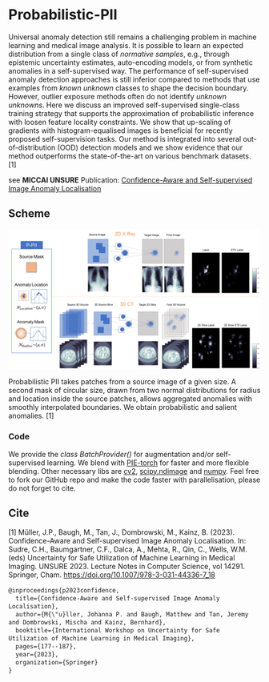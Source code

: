 # Probabilistic-PII

Universal anomaly detection still remains a challenging problem in machine learning and medical image analysis. It is possible to learn an expected distribution from a single class of *normative samples*, e.g., through epistemic uncertainty estimates, auto-encoding models, or from synthetic anomalies in a self-supervised way. The performance of self-supervised anomaly detection approaches is still inferior compared to methods that use examples from *known unknown* classes to shape the decision boundary. However, outlier exposure methods often do not identify *unknown unknowns*. Here we discuss an improved self-supervised single-class training strategy that supports the approximation of probabilistic inference with loosen feature locality constraints. We show that up-scaling of gradients with histogram-equalised images is beneficial for recently proposed self-supervision tasks. Our method is integrated into several out-of-distribution (OOD) detection models and we show evidence that our method outperforms the state-of-the-art on various benchmark datasets. [1]

see **MICCAI UNSURE** Publication: [Confidence-Aware and Self-supervised Image Anomaly Localisation](https://link.springer.com/chapter/10.1007/978-3-031-44336-7_18)

## Scheme

![Scheme](P-PII_scheme.png)

Probabilistic PII takes patches from a source image of a given size. A second mask of circular size, drawn from two normal distributions for radius and location inside the source patches, allows aggregated anomalies with smoothly interpolated boundaries. We obtain probabilistic and salient anomalies. [1]

### Code

We provide the *class BatchProvider()* for augmentation and/or self-supervised learning. We blend with [PIE-torch](https://github.com/matt-baugh/pytorch-poisson-image-editing) for faster and more flexible blending. Other necessary libs are [cv2](https://github.com/opencv/opencv-python), [scipy.ndimage](https://github.com/scipy/scipy) and [numpy](https://github.com/numpy/numpy). Feel free to fork our GitHub repo and make the code faster with parallelisation, please do not forget to cite.

## Cite
[1] Müller, J.P., Baugh, M., Tan, J., Dombrowski, M., Kainz, B. (2023). Confidence-Aware and Self-supervised Image Anomaly Localisation. In: Sudre, C.H., Baumgartner, C.F., Dalca, A., Mehta, R., Qin, C., Wells, W.M. (eds) Uncertainty for Safe Utilization of Machine Learning in Medical Imaging. UNSURE 2023. Lecture Notes in Computer Science, vol 14291. Springer, Cham. https://doi.org/10.1007/978-3-031-44336-7_18

```
@inproceedings{p2023confidence,
  title={Confidence-Aware and Self-supervised Image Anomaly Localisation},
  author={M{\"u}ller, Johanna P. and Baugh, Matthew and Tan, Jeremy and Dombrowski, Mischa and Kainz, Bernhard},
  booktitle={International Workshop on Uncertainty for Safe Utilization of Machine Learning in Medical Imaging},
  pages={177--187},
  year={2023},
  organization={Springer}
}
```
